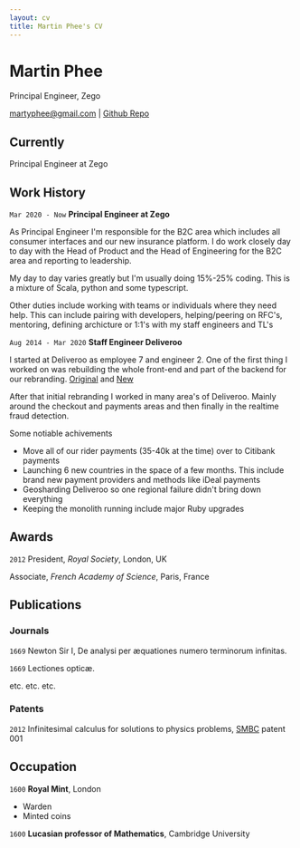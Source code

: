 ```yaml
---
layout: cv
title: Martin Phee's CV
---
```

# Martin Phee
Principal Engineer, Zego

<div id="webaddress">
<a href="martyphee@gmail.com">martyphee@gmail.com</a>
| <a href="https://github.com/martyphee">Github Repo</a>
</div>


## Currently

Principal Engineer at Zego


## Work History

`Mar 2020 - Now`
__Principal Engineer at Zego__

As Principal Engineer I'm responsible for the B2C area which includes all consumer interfaces and our new insurance platform. I do work closely day to day with the Head of Product and the Head of Engineering for the B2C area and reporting to leadership.

My day to day varies greatly but I'm usually doing 15%-25% coding. This is a mixture of Scala, python and some typescript.

Other duties include working with teams or individuals where they need help. This can include pairing with developers, helping/peering on RFC's, mentoring, defining archicture or 1:1's with my staff engineers and TL's 



`Aug 2014 - Mar 2020`
__Staff Engineer Deliveroo__

I started at Deliveroo as employee 7 and engineer 2. One of the first thing I worked on was rebuilding the whole front-end and part of the backend for our rebranding. [Original](https://web.archive.org/web/20140630215040/https://deliveroo.co.uk/) and [New](https://web.archive.org/web/20141215033841/https://deliveroo.co.uk/)

After that initial rebranding I worked in many area's of Deliveroo. Mainly around the checkout and payments areas and then finally in the realtime fraud detection.

Some notiable achivements

  - Move all of our rider payments (35-40k at the time) over to Citibank payments
  - Launching 6 new countries in the space of a few months. This include brand new payment providers and methods like iDeal payments
  - Geosharding Deliveroo so one regional failure didn't bring down everything
  - Keeping the monolith running include major Ruby upgrades


## Awards

`2012`
President, *Royal Society*, London, UK

Associate, *French Academy of Science*, Paris, France



## Publications

<!-- A list is also available [online](http://scholar.google.co.uk/citations?user=LTOTl0YAAAAJ) -->

### Journals

`1669`
Newton Sir I, De analysi per æquationes numero terminorum infinitas. 

`1669`
Lectiones opticæ.

etc. etc. etc.

### Patents

`2012`
Infinitesimal calculus for solutions to physics problems, [SMBC](http://www.techdirt.com/articles/20121011/09312820678/if-patents-had-been-around-time-newton.shtml) patent 001


## Occupation

`1600`
__Royal Mint__, London

- Warden
- Minted coins

`1600`
__Lucasian professor of Mathematics__, Cambridge University




